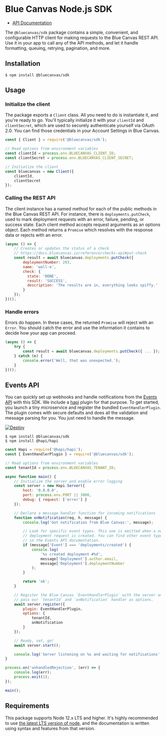 # Blue Canvas Node.js SDK

* [API Documentation](https://github.com/bluecanvas/node-bluecanvas-sdk/blob/master/docs)

The `@bluecanvas/sdk` package contains a simple, convenient, and configurable
HTTP client for making requests to the Blue Canvas REST API. Use it in your app
to call any of the API methods, and let it handle formatting, queuing, retrying,
pagination, and more.

## Installation

```shell
$ npm install @bluecanvas/sdk
```

## Usage

### Initialize the client

The package exports a `Client` class. All you need to do is instantiate it,
and you're ready to go. You'll typically initialize it with your `clientId`
and `clientSecret`, which are used to securely authenticate yourself via
OAuth 2.0. You can find those credentials in your Account Settings
in Blue Canvas.

```javascript
const { Client } = require('@bluecanvas/sdk');

// Read options from environment variables
const clientId = process.env.BLUECANVAS_CLIENT_ID;
const clientSecret = process.env.BLUECANVAS_CLIENT_SECRET;

// Initialize the client
const bluecanvas = new Client({
    clientId,
    clientSecret
});
```

### Calling the REST API

The client instance has a named method for each of the public methods in the
Blue Canvas REST API. For instance, there is `deployments.putCheck`, used to
mark deployment requests with an error, failure, pending, or success state. Each
client method accepts request arguments as an options object.  Each method
returns a `Promise` which resolves with the response data or rejects with
an error.

```javascript
(async () => {
    // Creates or updates the status of a check
    // https://docs.bluecanvas.io/reference/checks-api#put-check
    const result = await bluecanvas.deployments.putCheck({
        deploymentNumber: 293,
        name: 'wall-e',
        check: {
          state: 'DONE',
          result: 'SUCCESS',
          description: 'The results are in, everything looks spiffy.'
        }
    });
})();
```

### Handle errors

Errors do happen. In these cases, the returned `Promise` will reject with an
`Error`. You should catch the error and use the information it contains to
decide how your app can proceed.

```javascript
(async () => {
    try {
        const result = await bluecanvas.deployments.putCheck({ ... });
    } catch (e) {
        console.error('Well, that was unexpected.');
    }
})();
```

## Events API

You can quickly set up webhooks and handle notifications from the [Events API](https://docs.bluecanvas.io/reference/events-api) with this SDK. We include a [hapi](https://hapi.dev) plugin for that purpose. To get started, you launch a tiny microservice and register the bundled `EventHandlerPlugin`. The plugin comes with secure defaults and does all the validation and message parsing for you. You just need to handle the message.

[![Deploy](https://www.herokucdn.com/deploy/button.png)](https://heroku.com/deploy?template=https://github.com/bluecanvas/example-node-eventhandler)

```shell
$ npm install @bluecanvas/sdk
$ npm install @hapi/hapi
```

```javascript
const Hapi = require('@hapi/hapi');
const { EventHandlerPlugin } = require('@bluecanvas/sdk');

// Read options from environment variables
const tenantId = process.env.BLUECANVAS_TENANT_ID;

async function main() {
    // Initialize the server and enable error logging
    const server = new Hapi.Server({
        host: '0.0.0.0',
        port: process.env.PORT || 3000,
        debug: { request: ['error'] }
    });

    // Declare a message handler function for incoming notifications
    function onNotification(req, h, message) {
        console.log('Got notification from Blue Canvas:', message);

        // Look for specific event types. This one is emitted when a new
        // deployment request is created. You can find other event types
        // in the Events API documentation.
        if (message['Event'] === 'deployments/created') {
            console.log(
                '%s created deployment #%d',
                message['Deployment'].author.email,
                message['Deployment'].deploymentNumber
            );
        }

        return 'ok';
    }

    // Register the Blue Canvas `EventHandlerPlugin` with the server and
    // pass our `tenantId` and `onNotification` handler as options.
    await server.register({
        plugin: EventHandlerPlugin,
        options: {
            tenantId,
            onNotification
        }
    });

    // Ready, set, go!
    await server.start();

    console.log('Server listening on %s and waiting for notifications', server.info.uri);
}

process.on('unhandledRejection', (err) => {
    console.log(err);
    process.exit(1);
});

main();
```

## Requirements

This package supports Node 12.x LTS and higher. It's highly recommended to use
[the latest LTS version of node](https://github.com/nodejs/Release#release-schedule),
and the documentation is written using syntax and features from that version.
